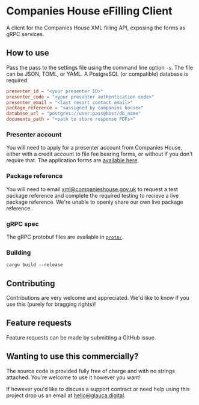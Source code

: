 # Companies House eFilling Client

A client for the Companies House XML filling API, exposing the forms as gRPC services.

## How to use

Pass the pass to the settings file using the command line option `-s`. 
The file can be JSON, TOML, or YAML. A PostgreSQL (or compatible) database is required.

```toml
presenter_id = "<your presenter ID>"
presenter_code = "<your presenter authentication code>"
presenter_email = "<last resort contact email>"
package_reference = "<assigned by companies house>"
database_url = "postgres://user:pass@host/db_name"
documents_path = "<path to store response PDFs>"
```

### Presenter account 

You will need to apply for a presenter account from Companies House, either with a credit account
to file fee bearing forms, or without if you don't require that. The application forms are
[available here](https://www.gov.uk/government/publications/apply-for-a-companies-house-online-filing-presenter-account).

### Package reference

You will need to email [xml@companieshouse.gov.uk](mailto:xml@companieshouse.gov.uk) to request a test
package reference and complete the required testing to recieve a live package reference.
We're unable to openly share our own live package reference.

### gRPC spec

The gRPC protobuf files are available in [`proto/`](proto/).

### Building

```shell
cargo build --release
```

## Contributing

Contributions are very welcome and appreciated. We'd like to know if you use this
(purely for bragging rights)!

## Feature requests

Feature requests can be made by submitting a GitHub issue.

## Wanting to use this commercially?

The source code is provided fully free of charge and with no strings attached.
You're welcome to use it however you want!

If however you'd like to discuss a support contract or need help using this project
drop us an email at [hello@glauca.digital](mailto:hello@glauca.digital).
